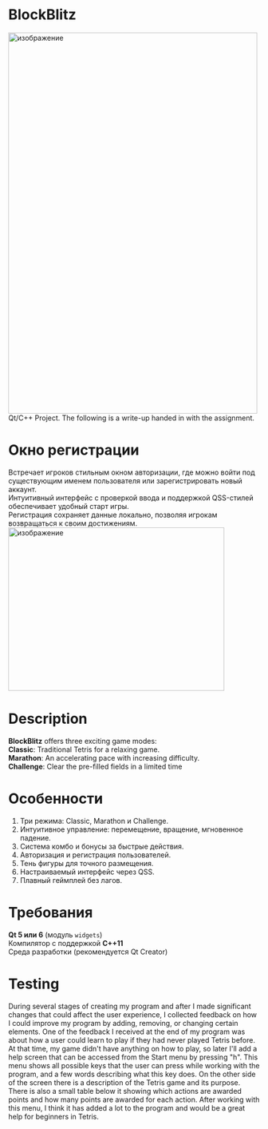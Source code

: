 # BlockBlitz
<img width="499" height="763" alt="изображение" src="https://github.com/user-attachments/assets/42850b0e-7906-4c0c-bac0-2b0ce3fe74fb" />
Qt/C++ Project. The following is a write-up handed in with the assignment.


# Окно регистрации
Встречает игроков стильным окном авторизации, где можно войти под существующим именем пользователя или зарегистрировать новый аккаунт. \
Интуитивный интерфейс с проверкой ввода и поддержкой QSS-стилей обеспечивает удобный старт игры.  
Регистрация сохраняет данные локально, позволяя игрокам возвращаться к своим достижениям. \
<img width="433" height="327" alt="изображение" src="https://github.com/user-attachments/assets/8cf7357e-0b0e-4764-a954-dd837418af50" />

# Description
**BlockBlitz** offers three exciting game modes: \
**Classic**: Traditional Tetris for a relaxing game.  
**Marathon**: An accelerating pace with increasing difficulty.  
**Challenge**: Clear the pre-filled fields in a limited time

# Особенности
1. Три режима: Classic, Marathon и Challenge.  
2. Интуитивное управление: перемещение, вращение, мгновенное падение.  
3. Система комбо и бонусы за быстрые действия.
4. Авторизация и регистрация пользователей.
5. Тень фигуры для точного размещения.
6. Настраиваемый интерфейс через QSS.
7. Плавный геймплей без лагов.

# Требования
**Qt 5 или 6** (модуль `widgets`)  
Компилятор с поддержкой **C++11**  
Среда разработки (рекомендуется Qt Creator)  


# Testing

During several stages of creating my program and after I made significant changes that could affect the user experience, I collected feedback on how I could improve my program by adding, removing, or changing certain elements. One of the feedback I received at the end of my program was about how a user could learn to play if they had never played Tetris before. At that time, my game didn't have anything on how to play, so later I'll add a help screen that can be accessed from the Start menu by pressing "h". This menu shows all possible keys that the user can press while working with the program, and a few words describing what this key does. On the other side of the screen there is a description of the Tetris game and its purpose. There is also a small table below it showing which actions are awarded points and how many points are awarded for each action. After working with this menu, I think it has added a lot to the program and would be a great help for beginners in Tetris.

